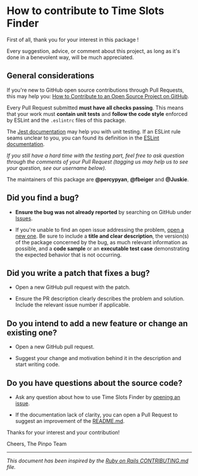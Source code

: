 # How to contribute to Time Slots Finder

First of all, thank you for your interest in this package !

Every suggestion, advice, or comment about this project, as long as it's done in a
benevolent way, will be much appreciated.

## General considerations

If you're new to GitHub open source contributions through Pull Requests, this may help you: [How to Contribute to an Open Source Project on GitHub](https://egghead.io/courses/how-to-contribute-to-an-open-source-project-on-github).

Every Pull Request submitted **must have all checks passing**. This means that your work must **contain unit tests** and **follow the code style** enforced by ESLint and the `.eslintrc` files of this package.

The [Jest documentation](https://jestjs.io/docs/en/getting-started) may help you with unit testing. If an ESLint rule seams unclear to you, you can found its definition in the [ESLint documentation](https://eslint.org/docs/rules/).

_If you still have a hard time with the testing part, feel free to ask question through the comments of your Pull Request (tagging us may help us to see your question, see our username below)._

The maintainers of this package are **@percypyan**, **@fbeiger** and **@Juskie**.

## Did you find a bug?

- **Ensure the bug was not already reported** by searching on GitHub under [Issues](https://github.com/PINPODEV/time-slots-finder/issues).

- If you're unable to find an open issue addressing the problem, [open a new one](https://github.com/PINPODEV/time-slots-finder/issues/new). Be sure to include a **title and clear description**, the version(s) of the package concerned by the bug, as much relevant information as possible, and a **code sample** or an **executable test case** demonstrating the expected behavior that is not occurring.

## Did you write a patch that fixes a bug?

- Open a new GitHub pull request with the patch.

- Ensure the PR description clearly describes the problem and solution. Include the relevant issue number if applicable.

## Do you intend to add a new feature or change an existing one?

- Open a new GitHub pull request.

- Suggest your change and motivation behind it in the description and start writing code.

## Do you have questions about the source code?

- Ask any question about how to use Time Slots Finder by [opening an issue](https://github.com/PINPODEV/time-slots-finder/issues/new).

- If the documentation lack of clarity, you can open a Pull Request
to suggest an improvement of the [README.md](https://github.com/PINPODEV/time-slots-finder/blob/main/README.md).

Thanks for your interest and your contribution!

Cheers,
The Pinpo Team

---
_This document has been inspired by the [Ruby on Rails CONTRIBUTING.md](https://github.com/rails/rails/blob/master/CONTRIBUTING.md) file._
